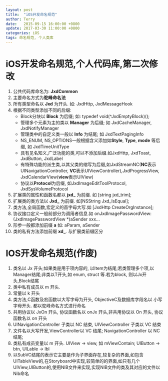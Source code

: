 ```yaml
---
layout: post
title:  "iOS开发命名规范"
author: Terry
date:   2015-09-15 16:00:00 +0800
update: 2017-03-30 11:00:00 +0800
categories: iOS
tags: 命名规范, 个人类库
---
```


# iOS开发命名规范,个人代码库,第二次修改
1. 公共代码库命名为: **JxdCommon**
2. 主要命名方式为**驼峰命名法**
3. 所有类型命名以 **Jxd** 为开头. 如: JxdHttp, JxdMessageHook
4. 根据不同类型添加不同的后缀:
    * Block分块以 **Block** 为后缀; 如: typedef void(^JxdEmptyBlock)();
    * 管理多个元素为主的类以 **Manager** 为后缀; 如 JxdCacheManager, JxdNotifyManager
    * 管理类中的自定义类一般以 **Info** 为结尾; 如 JxdTextPagingInfo
    * NS_ENUM, NS_OPTIONS一般根据含义添加如**Style**, **Type**, **mode** 等后缀, 如 JxdTimeUnitType
    * 具有见名知义,广泛功能的类,可以不添加后缀.如JxdHttp, JxdToast, JxdButton, JxdLabel
    * 有特殊功能的派生类,以其父类的缩写为后缀,如JxdStreamNC(**NC**表示UINavigationController, **VC**表示UIViewController),JxdProgressView, JxdCalendarView(**view**表示UIView)
    * 协议以**Protocol**为后缀, 如JxdImageEditToolProtocol, JxdSysVolumeProtocol
5. 扩展类的属性和函数名都以 **jxd_** 为前缀. 如 [string jxd_trim];
6. 扩展类的类方法以 **Jxd_** 为前缀. 如[NSString Jxd_IsEqual];
7. 类方法,全局函数,宏定义的首字母大写.如 [JxdHttp CreateOrgInstance];
8. 协议接口定义一般前部分为调用者信息.如 onJxdImagePasswordView:(JxdImagePasswordView *)aSender xxx...
9. 形参一般都添加前缀 **a** 如: aParam, aSender
10. 类的私有方法添加前缀 **xd_**. 与扩展类前缀区分


# IOS开发命名规范(作废)

1. 类名以 Jx 开头;如果类是用于项内容的, 以Item为结尾;若类管理多个项,以Manager结尾;非类以T开头,如 enum, struct 等.若为block, 则以Jx开头,Block结尾
2. 类中私有成员以 m 开头.
3. 常量以 k 开头
4. 类方法,C函数及宏函数以大写字母为开头, ObjectiveC及数据库字段名以 小写字母开头. 都以驼峰命名方式进行命名
5. 共用协议以 JxOn 开头, 协议函数名以 onJx 开头,非共用协议以 On 开头, 协议函数名以 on 开头
6. UINavigationController 子类以 NC 结束, UIViewController 子类以 VC 结束
7. 文件名以大写开发,ViewController以 VC 结尾; NavigationController 以 NC 结尾; 
8. 类私有成员变量以 m 开头. UIView -> view, 如 mViewContain; UIButton -> btn, UILable -> lbl
9. 以SubVC结尾的表示它主要是作为子界面存在,较复杂的界面,如包含UITableView的,在Storyboard中实现,较简单的的界面,如只有几个UIView,UIButton的,使用NIB文件来实现,实现NIB文件的类及其对应的文件以Nib命名






